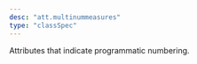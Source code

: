 ```yaml
---
desc: "att.multinummeasures"
type: "classSpec"
---
```


Attributes that indicate programmatic numbering.
